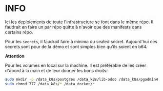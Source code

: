 # INFO

Ici les deploiements de toute l'infrastructure se font dans le même répo. Il faudrait en faire un par répo quitte à n'avoir que des manifests dans certains répo.


Pour les `secrets`, il faudrait faire à minima du sealed secret. Aujourd'hui ces secrets sont pour de la démo et sont simples bien qu'ils soient en b64.


**Attention**

Pour les volumes en local sur la machine. Il est préférable de les créer d'abord à la main et de leur donner les bons droits:

```bash
sudo mkdir -p /data_k8s/postgres /data_k8s/lib-odoo /data_k8s/pgadmin4 /data_docker/addons /data_docker/config
sudo chmod 777 /data_k8s/* /data_docker/*
```